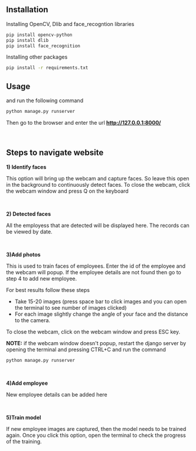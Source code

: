 ## Installation

Installing OpenCV, Dlib and face_recogntion libraries

```bash
pip install opencv-python
pip install dlib
pip install face_recognition
```

Installing other packages

```bash
pip install -r requirements.txt
```

## Usage

and run the following command

```bash
python manage.py runserver
```

Then go to the browser and enter the url **http://127.0.0.1:8000/**

&nbsp;



## Steps to navigate website




**1) Identify faces**

This option will bring up the webcam and capture faces. So leave this open in the background to continuously detect faces.
To close the webcam, click the webcam window and press Q on the keyboard

&nbsp;


**2) Detected faces**

All the employess that are detected will be displayed here. The records can be viewed by date.



&nbsp;

**3)Add photos**

This is used to train faces of employees. Enter the id of the employee and the webcam will popup. If the employee details are not found then go to step 4 to add new employee.

For best results follow these steps

- Take 15-20 images (press space bar to click images and you can open the terminal to see number of images clicked)
- For each image slightly change the angle of your face and the distance to the camera. 

To close the webcam, click on the webcam window and press ESC key.

**NOTE:** if the webcam window doesn't popup, restart the django server by opening the terminal and pressing CTRL+C and run the command 

```bash
python manage.py runserver
```

&nbsp;

**4)Add employee**

New employee details can be added here


&nbsp;

**5)Train model**

If new employee images are captured, then the model needs to be trained again. Once you click this option, open the terminal to check the progress of the training.

